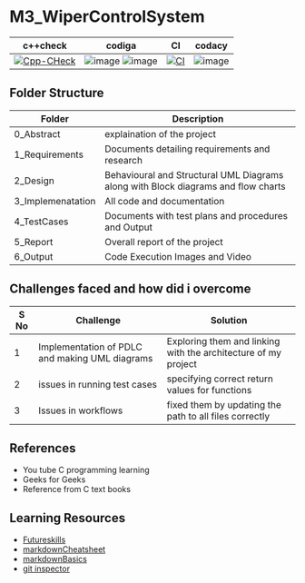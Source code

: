 # M3_WiperControlSystem

|c++check|codiga|CI|codacy|
---|---|---|---|
|[![Cpp-CHeck](https://github.com/ENG230/M3_WiperControlSystem/actions/workflows/cpp.yml/badge.svg)](https://github.com/ENG230/M3_WiperControlSystem/actions/workflows/cpp.yml)|![image](https://api.codiga.io/project/33449/score/svg) ![image](https://api.codiga.io/project/33449/status/svg)|[![CI](https://github.com/ENG230/M3_WiperControlSystem/actions/workflows/main.yml/badge.svg)](https://github.com/ENG230/M3_WiperControlSystem/actions/workflows/main.yml)|![image](https://user-images.githubusercontent.com/89642370/168306215-a17f9caa-6ace-401e-8ba6-c242af81b90f.png)|

## Folder Structure
<html>
<body>
<!--StartFragment-->

Folder | Description
-- | --
0_Abstract | explaination of the project
1_Requirements | Documents detailing requirements and research
2_Design | Behavioural and Structural UML Diagrams along with Block diagrams and flow charts
3_Implemenatation | All code and documentation
4_TestCases | Documents with test plans and procedures and Output
5_Report | Overall report of the project
6_Output | Code Execution Images and Video

<!--EndFragment-->
</body>
</html>

## Challenges faced and how did i overcome


| S No |	Challenge | Solution |
| ------ | ----------- | --------- |
| 1 | Implementation of PDLC and making UML diagrams |	Exploring them and linking with the architecture of my project |
| 2 |	issues in running test cases | specifying correct return values for functions |
| 3 |	Issues in workflows |	fixed them by updating the path to all files correctly |

## References

* You tube C programming learning 
* Geeks for Geeks 
* Reference from C text books

## Learning Resources

- [Futureskills](https://futureskillsnasscom.edcast.com/journey/getting-started-with-arm-based-microcontrollers)
- [markdownCheatsheet](https://github.com/adam-p/markdown-here/wiki/Markdown-Cheatsheet)
- [markdownBasics](https://docs.github.com/en/get-started/writing-on-github/getting-started-with-writing-and-formatting-on-github/basic-writing-and-formatting-syntax)
- [git inspector](https://github.com/ejwa/gitinspector)

